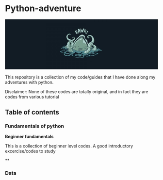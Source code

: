 # Python-adventure

![alt text](https://github.com/kimrojas/cluster_setup/blob/master/kraken.JPG)

This repository is a collection of my code/guides that I have done along my adventures with python. 

Disclaimer: None of these codes are totally original, and in fact they are codes from various tutorial

## Table of contents

### Fundamentals of python

**Beginner fundamentals**

This is a collection of beginner level codes. A good introductory excercise/codes to study

**


### Data

###




